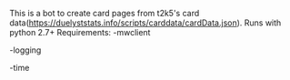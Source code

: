 This is a bot to create card pages from t2k5's card data(https://duelyststats.info/scripts/carddata/cardData.json).
Runs with python 2.7+
Requirements:
 -mwclient

 -logging

 -time
